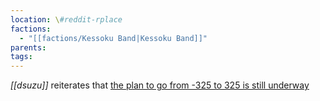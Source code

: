 ```yaml
---
location: \#reddit-rplace
factions:
  - "[[factions/Kessoku Band|Kessoku Band]]"
parents: 
tags: 
---
```

*[[dsuzu]]* reiterates that [the plan to go from -325 to 325 is still underway](discord://discord.com/channels/1093664259273130084/1131230952119615600/1131577939117490177)
